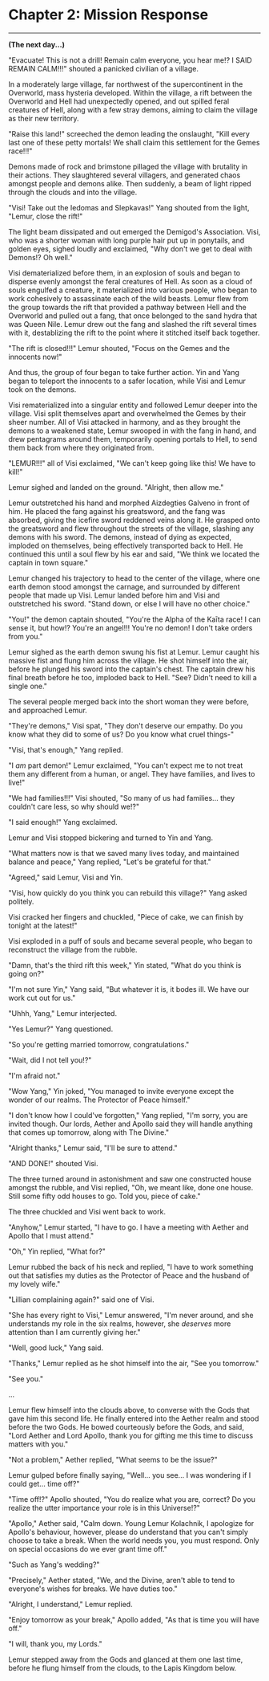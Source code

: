 # Chapter 2: Mission Response
---

**(The next day...)**

"Evacuate! This is not a drill! Remain calm everyone, you hear me!? I SAID REMAIN CALM!!!" shouted a panicked civilian of a village. 

In a moderately large village, far northwest of the supercontinent in the Overworld, mass hysteria developed. Within the village, a rift between the Overworld and Hell had unexpectedly opened, and out spilled feral creatures of Hell, along with a few stray demons, aiming to claim the village as their new territory. 

"Raise this land!" screeched the demon leading the onslaught, "Kill every last one of these petty mortals! We shall claim this settlement for the Gemes race!!!"

Demons made of rock and brimstone pillaged the village with brutality in their actions. They slaughtered several villagers, and generated chaos amongst people and demons alike. Then suddenly, a beam of light ripped through the clouds and into the village.

"Visi! Take out the Iedomas and Slepkavas!" Yang shouted from the light, "Lemur, close the rift!"

The light beam dissipated and out emerged the Demigod's Association. Visi, who was a shorter woman with long purple hair put up in ponytails, and golden eyes, sighed loudly and exclaimed, "Why don't we get to deal with Demons!? Oh well."

Visi dematerialized before them, in an explosion of souls and began to disperse evenly amongst the feral creatures of Hell. As soon as a cloud of souls engulfed a creature, it materialized into various people, who began to work cohesively to assassinate each of the wild beasts. Lemur flew from the group towards the rift that provided a pathway between Hell and the Overworld and pulled out a fang, that once belonged to the sand hydra that was Queen Nile. Lemur drew out the fang and slashed the rift several times with it, destablizing the rift to the point where it stitched itself back together.

"The rift is closed!!!" Lemur shouted, "Focus on the Gemes and the innocents now!"

And thus, the group of four began to take further action. Yin and Yang began to teleport the innocents to a safer location, while Visi and Lemur took on the demons. 

Visi rematerialized into a singular entity and followed Lemur deeper into the village. Visi split themselves apart and overwhelmed the Gemes by their sheer number. All of Visi attacked in harmony, and as they brought the demons to a weakened state, Lemur swooped in with the fang in hand, and drew pentagrams around them, temporarily opening portals to Hell, to send them back from where they originated from.

"LEMUR!!!" all of Visi exclaimed, "We can't keep going like this! We have to kill!"

Lemur sighed and landed on the ground. "Alright, then allow me."

Lemur outstretched his hand and morphed Aizdegties Galveno in front of him. He placed the fang against his greatsword, and the fang was absorbed, giving the icefire sword reddened veins along it. He grasped onto the greatsword and flew throughout the streets of the village, slashing any demons with his sword. The demons, instead of dying as expected, imploded on themselves, being effectively transported back to Hell. He continued this until a soul flew by his ear and said, "We think we located the captain in town square."

Lemur changed his trajectory to head to the center of the village, where one earth demon stood amongst the carnage, and surrounded by different people that made up Visi. Lemur landed before him and Visi and outstretched his sword. "Stand down, or else I will have no other choice."

"You!" the demon captain shouted, "You're the Alpha of the Kaīta race! I can sense it, but how!? You're an angel!!! You're no demon! I don't take orders from you."

Lemur sighed as the earth demon swung his fist at Lemur. Lemur caught his massive fist and flung him across the village. He shot himself into the air, before he plunged his sword into the captain's chest. The captain drew his final breath before he too, imploded back to Hell. "See? Didn't need to kill a single one."

The several people merged back into the short woman they were before, and approached Lemur. 

"They're demons," Visi spat, "They don't deserve our empathy. Do you know what they did to some of us? Do you know what cruel things-"

"Visi, that's enough," Yang replied.

"I *am* part demon!" Lemur exclaimed, "You can't expect me to not treat them any different from a human, or angel. They have families, and lives to live!"

"We had families!!!" Visi shouted, "So many of us had families... they couldn't care less, so why should we!?"

"I said enough!" Yang exclaimed.

Lemur and Visi stopped bickering and turned to Yin and Yang. 

"What matters now is that we saved many lives today, and maintained balance and peace," Yang replied, "Let's be grateful for that."

"Agreed," said Lemur, Visi and Yin.

"Visi, how quickly do you think you can rebuild this village?" Yang asked politely.

Visi cracked her fingers and chuckled, "Piece of cake, we can finish by tonight at the latest!"

Visi exploded in a puff of souls and became several people, who began to reconstruct the village from the rubble.

"Damn, that's the third rift this week," Yin stated, "What do you think is going on?"

"I'm not sure Yin," Yang said, "But whatever it is, it bodes ill. We have our work cut out for us."

"Uhhh, Yang," Lemur interjected.

"Yes Lemur?" Yang questioned.

"So you're getting married tomorrow, congratulations."

"Wait, did I not tell you!?"

"I'm afraid not."

"Wow Yang," Yin joked, "You managed to invite everyone except the wonder of our realms. The Protector of Peace himself."

"I don't know how I could've forgotten," Yang replied, "I'm sorry, you are invited though. Our lords, Aether and Apollo said they will handle anything that comes up tomorrow, along with The Divine." 

"Alright thanks," Lemur said, "I'll be sure to attend." 

"AND DONE!" shouted Visi. 

The three turned around in astonishment and saw one constructed house amongst the rubble, and Visi replied, "Oh, we meant like, done one house. Still some fifty odd houses to go. Told you, piece of cake."

The three chuckled and Visi went back to work.

"Anyhow," Lemur started, "I have to go. I have a meeting with Aether and Apollo that I must attend."

"Oh," Yin replied, "What for?"

Lemur rubbed the back of his neck and replied, "I have to work something out that satisfies my duties as the Protector of Peace and the husband of my lovely wife."

"Lillian complaining again?" said one of Visi.

"She has every right to Visi," Lemur answered, "I'm never around, and she understands my role in the six realms, however, she *deserves* more attention than I am currently giving her."

"Well, good luck," Yang said.

"Thanks," Lemur replied as he shot himself into the air, "See you tomorrow."

"See you."

...

Lemur flew himself into the clouds above, to converse with the Gods that gave him this second life. He finally entered into the Aether realm and stood before the two Gods. He bowed courteously before the Gods, and said, "Lord Aether and Lord Apollo, thank you for gifting me this time to discuss matters with you."

"Not a problem," Aether replied, "What seems to be the issue?"

Lemur gulped before finally saying, "Well... you see... I was wondering if I could get... time off?"

"Time off!?" Apollo shouted, "You do realize what you are, correct? Do you realize the utter importance your role is in this Universe!?"

"Apollo," Aether said, "Calm down. Young Lemur Kolachnik, I apologize for Apollo's behaviour, however, please do understand that you can't simply choose to take a break. When the world needs you, you must respond. Only on special occasions do we ever grant time off."

"Such as Yang's wedding?"

"Precisely," Aether stated, "We, and the Divine, aren't able to tend to everyone's wishes for breaks. We have duties too."

"Alright, I understand," Lemur replied.

"Enjoy tomorrow as your break," Apollo added, "As that is time you will have off."

"I will, thank you, my Lords."

Lemur stepped away from the Gods and glanced at them one last time, before he flung himself from the clouds, to the Lapis Kingdom below.





